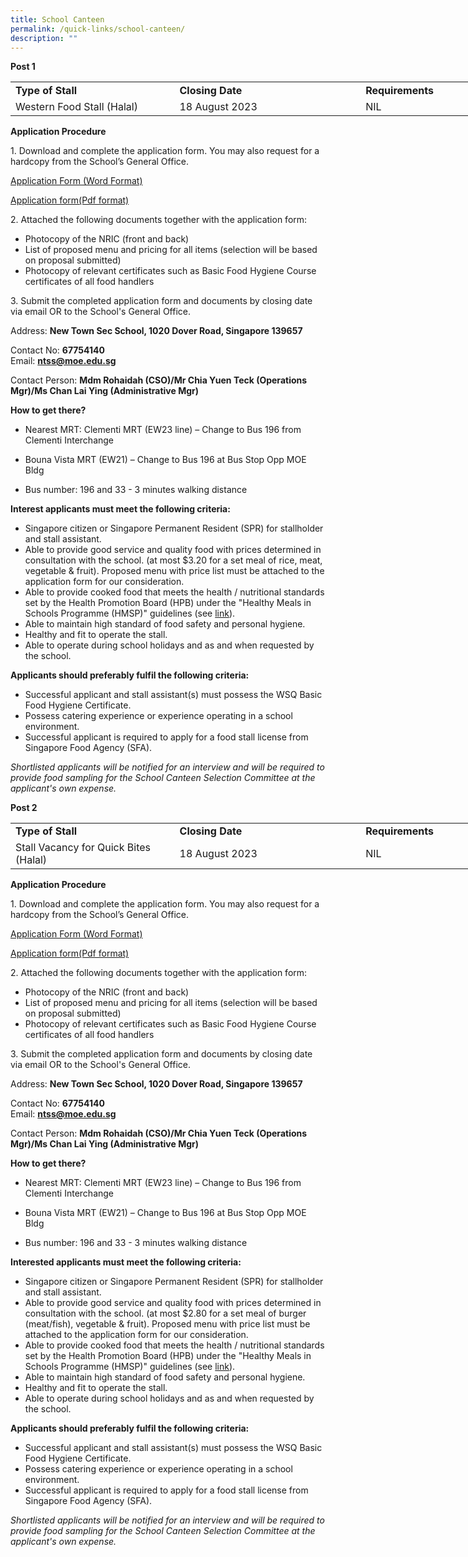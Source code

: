```yaml
---
title: School Canteen
permalink: /quick-links/school-canteen/
description: ""
---
```

**Post 1**

<table style="border-collapse:
 collapse;width:617pt" width="821" cellspacing="0" cellpadding="0" border="0"><colgroup><col style="mso-width-source:userset;mso-width-alt:9581;width:197pt" width="262"> <col style="mso-width-source:userset;mso-width-alt:11008;width:226pt" width="301"> <col style="mso-width-source:userset;mso-width-alt:9435;width:194pt" width="258"></colgroup><tbody><tr style="height:20.25pt" height="27"><td style="height:20.25pt;width:197pt" width="262" class="xl67" height="27"><b>Type of Stall<span style="mso-spacerun:yes">&nbsp;</span></b></td><td style="border-left:none;width:226pt" width="301" class="xl68"><b>Closing Date</b></td><td style="border-left:none;width:194pt" width="258" class="xl69"><span style="font-variant-ligatures: normal;font-variant-caps: normal;orphans: 2;
  widows: 2;-webkit-text-stroke-width: 0px;text-decoration-thickness: initial;
  text-decoration-style: initial;text-decoration-color: initial"><b>Requirements</b></span></td></tr><tr style="mso-height-source:userset;height:18.75pt" height="25"><td style="height:18.75pt" class="xl65" height="25"><span style="font-variant-ligatures: normal;
  font-variant-caps: normal;orphans: 2;widows: 2;-webkit-text-stroke-width: 0px;
  text-decoration-thickness: initial;text-decoration-style: initial;text-decoration-color: initial">Western Food Stall (Halal)</span></td><td style="border-left:none" class="xl66"><span style="font-variant-ligatures: normal;
  font-variant-caps: normal;orphans: 2;widows: 2;-webkit-text-stroke-width: 0px;
  text-decoration-thickness: initial;text-decoration-style: initial;text-decoration-color: initial">18 August 2023</span></td><td style="border-left:none" class="xl66"><span style="font-variant-ligatures: normal;
  font-variant-caps: normal;orphans: 2;widows: 2;-webkit-text-stroke-width: 0px;
  text-decoration-thickness: initial;text-decoration-style: initial;text-decoration-color: initial">NIL</span></td></tr></tbody></table>
	
		
**Application Procedure**

  
1\. Download and complete the application form. You may also request for a hardcopy from the School’s General Office.

 [Application Form (Word Format)](https://go.gov.sg/canteen-application-form)

 [Application form(Pdf format)](/files/application%20form.pdf)

2\. Attached the following documents together with the application form:
* Photocopy of the NRIC (front and back)
* List of proposed menu and pricing for all items (selection will be based on proposal submitted)
* Photocopy of relevant certificates such as Basic Food Hygiene Course certificates of all food handlers



3\. Submit the completed application form and documents by closing date via email OR to the School's General Office.

Address: **New Town Sec School, 1020 Dover Road, Singapore 139657** 

Contact No: **67754140**  
Email: **ntss@moe.edu.sg**

Contact Person: **Mdm Rohaidah (CSO)/Mr Chia Yuen Teck (Operations Mgr)/Ms Chan Lai Ying (Administrative Mgr)**

**How to get there?**

* Nearest MRT: Clementi MRT (EW23 line) – Change to Bus 196 from Clementi Interchange

* Bouna Vista MRT (EW21) – Change to Bus 196 at Bus Stop Opp MOE Bldg

* Bus number: 196 and 33 - 3 minutes walking distance

**Interest applicants must meet the following criteria:**
* Singapore citizen or Singapore Permanent Resident (SPR) for stallholder and stall assistant.
* Able to provide good service and quality food with prices determined in consultation with the school. (at most $3.20 for a set meal of rice, meat, vegetable &amp; fruit).  Proposed menu with price list must be attached to the application form for our consideration.
* Able to provide cooked food that meets the health / nutritional standards set by the Health Promotion Board (HPB) under the "Healthy Meals in Schools Programme (HMSP)" guidelines (see [link](https://www.hpb.gov.sg/schools/school-programmes/healthy-meals-in-schools-programme)).
* Able to maintain high standard of food safety and personal hygiene.
* Healthy and fit to operate the stall.
* Able to operate during school holidays and as and when requested by the school.

**Applicants should preferably fulfil the following criteria:**
* Successful applicant and stall assistant(s) must possess the WSQ Basic Food Hygiene Certificate.
* Possess catering experience or experience operating in a school environment.
* Successful applicant is required to apply for a food stall license from Singapore Food Agency (SFA).

*Shortlisted applicants will be notified for an interview and will be required to provide food sampling for the School Canteen Selection Committee at the applicant's own expense.*

**Post 2**

<table style="border-collapse:
 collapse;width:617pt" width="821" cellspacing="0" cellpadding="0" border="0"><colgroup><col style="mso-width-source:userset;mso-width-alt:9581;width:197pt" width="262"> <col style="mso-width-source:userset;mso-width-alt:11008;width:226pt" width="301"> <col style="mso-width-source:userset;mso-width-alt:9435;width:194pt" width="258"></colgroup><tbody><tr style="height:20.25pt" height="27"><td style="height:20.25pt;width:197pt" width="262" class="xl67" height="27"><b>Type of Stall<span style="mso-spacerun:yes">&nbsp;</span></b></td><td style="border-left:none;width:226pt" width="301" class="xl68"><b>Closing Date</b></td><td style="border-left:none;width:194pt" width="258" class="xl69"><span style="font-variant-ligatures: normal;font-variant-caps: normal;orphans: 2;
  widows: 2;-webkit-text-stroke-width: 0px;text-decoration-thickness: initial;
  text-decoration-style: initial;text-decoration-color: initial"><b>Requirements</b></span></td></tr><tr style="mso-height-source:userset;height:18.75pt" height="25"><td style="height:18.75pt" class="xl65" height="25"><span style="font-variant-ligatures: normal;
  font-variant-caps: normal;orphans: 2;widows: 2;-webkit-text-stroke-width: 0px;
  text-decoration-thickness: initial;text-decoration-style: initial;text-decoration-color: initial">Stall Vacancy for Quick Bites (Halal)</span></td><td style="border-left:none" class="xl66"><span style="font-variant-ligatures: normal;
  font-variant-caps: normal;orphans: 2;widows: 2;-webkit-text-stroke-width: 0px;
  text-decoration-thickness: initial;text-decoration-style: initial;text-decoration-color: initial">18 August 2023</span></td><td style="border-left:none" class="xl66"><span style="font-variant-ligatures: normal;
  font-variant-caps: normal;orphans: 2;widows: 2;-webkit-text-stroke-width: 0px;
  text-decoration-thickness: initial;text-decoration-style: initial;text-decoration-color: initial">NIL</span></td></tr></tbody></table>
	
		
**Application Procedure**

  
1\. Download and complete the application form. You may also request for a hardcopy from the School’s General Office.

 [Application Form (Word Format)](https://go.gov.sg/canteen-application-form)

 [Application form(Pdf format)](/files/application%20form.pdf)

2\. Attached the following documents together with the application form:
* Photocopy of the NRIC (front and back)
* List of proposed menu and pricing for all items (selection will be based on proposal submitted)
* Photocopy of relevant certificates such as Basic Food Hygiene Course certificates of all food handlers



3\. Submit the completed application form and documents by closing date via email OR to the School's General Office.

Address: **New Town Sec School, 1020 Dover Road, Singapore 139657** 

Contact No: **67754140**  
Email: **ntss@moe.edu.sg**

Contact Person: **Mdm Rohaidah (CSO)/Mr Chia Yuen Teck (Operations Mgr)/Ms Chan Lai Ying (Administrative Mgr)**

**How to get there?**

* Nearest MRT: Clementi MRT (EW23 line) – Change to Bus 196 from Clementi Interchange

* Bouna Vista MRT (EW21) – Change to Bus 196 at Bus Stop Opp MOE Bldg

* Bus number: 196 and 33 - 3 minutes walking distance

**Interested applicants must meet the following criteria:**
* Singapore citizen or Singapore Permanent Resident (SPR) for stallholder and stall assistant.
* Able to provide good service and quality food with prices determined in consultation with the school. (at most $2.80 for a set meal of burger (meat/fish), vegetable &amp; fruit).  Proposed menu with price list must be attached to the application form for our consideration.
* Able to provide cooked food that meets the health / nutritional standards set by the Health Promotion Board (HPB) under the "Healthy Meals in Schools Programme (HMSP)" guidelines (see [link](https://www.hpb.gov.sg/schools/school-programmes/healthy-meals-in-schools-programme)).
* Able to maintain high standard of food safety and personal hygiene.
* Healthy and fit to operate the stall.
* Able to operate during school holidays and as and when requested by the school.

**Applicants should preferably fulfil the following criteria:**
* Successful applicant and stall assistant(s) must possess the WSQ Basic Food Hygiene Certificate.
* Possess catering experience or experience operating in a school environment.
* Successful applicant is required to apply for a food stall license from Singapore Food Agency (SFA).

*Shortlisted applicants will be notified for an interview and will be required to provide food sampling for the School Canteen Selection Committee at the applicant's own expense.*